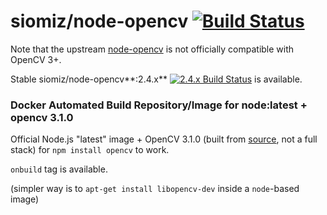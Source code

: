 # siomiz/node-opencv [![Build Status](https://travis-ci.org/siomiz/node-opencv.svg?branch=master)](https://travis-ci.org/siomiz/node-opencv)

Note that the upstream [node-opencv](https://github.com/peterbraden/node-opencv) is not officially compatible with OpenCV 3+.

Stable siomiz/node-opencv**:2.4.x** [![2.4.x Build Status](https://travis-ci.org/siomiz/node-opencv.svg?branch=master)](https://travis-ci.org/siomiz/node-opencv) is available.

### Docker Automated Build Repository/Image for node:latest + opencv 3.1.0

Official Node.js "latest" image + OpenCV 3.1.0 (built from [source][1], not a full stack) for `npm install opencv` to work.

`onbuild` tag is available.

(simpler way is to `apt-get install libopencv-dev` inside a `node`-based image)

  [1]: https://github.com/itseez/opencv
